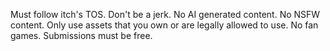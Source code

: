 
Must follow itch's TOS.
Don't be a jerk.
No AI generated content.
No NSFW content.
Only use assets that you own or are legally allowed to use.
No fan games.
Submissions must be free.